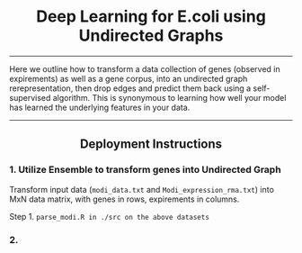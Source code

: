 <h1 align="center"> Deep Learning for E.coli using Undirected Graphs </h1> 
  
***

Here we outline how to transform a data collection of genes (observed in expirements) as well as a gene corpus, into an undirected graph rerepresentation, then drop edges and predict them back using a self-supervised algorithm. This is synonymous to learning how well your model has learned the underlying features in your data. 

***

<h2 align="center"> Deployment Instructions </h2>

### 1. Utilize Ensemble to transform genes into Undirected Graph

Transform input data (`modi_data.txt` and `Modi_expression_rma.txt`) into MxN data matrix, with genes in rows, expirements in columns.

Step 1. `parse_modi.R in ./src on the above datasets`

### 2. 

